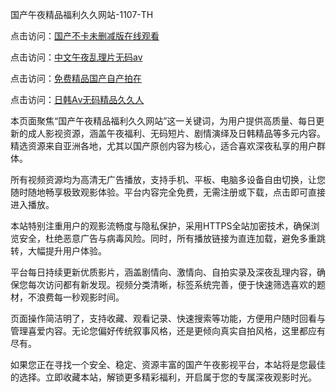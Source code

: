国产午夜精品福利久久网站-1107-TH

点击访问：<a href="https://heiliaoxqkkct.pages.dev">国产不卡未删减版在线观看</a>

点击访问：<a href="https://heiliao2dmwwy.pages.dev">中文午夜乱理片无码av</a>

点击访问：<a href="https://heiliaozj3tjd.pages.dev">免费精品国产自产拍在</a>

点击访问：<a href="https://heiliaowzu4ur.pages.dev">日韩Aⅴ无码精品久久人</a>

本页面聚焦“国产午夜精品福利久久网站”这一关键词，为用户提供高质量、每日更新的成人影视资源，涵盖午夜福利、无码短片、剧情演绎及日韩精品等多元内容。精选资源来自亚洲各地，尤其以国产原创内容为核心，适合喜欢深夜私享的用户群体。

所有视频资源均为高清无广告播放，支持手机、平板、电脑多设备自由切换，让您随时随地畅享极致观影体验。平台内容完全免费，无需注册或下载，点击即可直接进入播放。

本站特别注重用户的观影流畅度与隐私保护，采用HTTPS全站加密技术，确保浏览安全，杜绝恶意广告与病毒风险。同时，所有播放链接为直连加载，避免多重跳转，大幅提升用户体验。

平台每日持续更新优质影片，涵盖剧情向、激情向、自拍实录及深夜乱理内容，确保您每次访问都有新发现。视频分类清晰，标签系统完善，便于快速筛选喜欢的题材，不浪费每一秒观影时间。

页面操作简洁明了，支持收藏、观看记录、快速搜索等功能，方便用户随时回看与管理喜爱内容。无论您偏好传统叙事风格，还是更倾向真实自拍风格，这里都应有尽有。

如果您正在寻找一个安全、稳定、资源丰富的国产午夜影视平台，本站将是您最佳的选择。立即收藏本站，解锁更多精彩福利，开启属于您的专属深夜观影时光。

<span style="display:none;">[Canonical link](https://github.com/sv1664/riben4795)</span>
